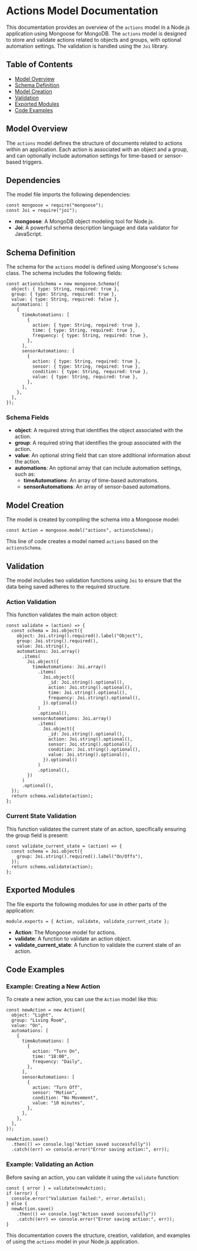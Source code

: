 # Actions Model Documentation

This documentation provides an overview of the `actions` model in a Node.js application using Mongoose for MongoDB. The `actions` model is designed to store and validate actions related to objects and groups, with optional automation settings. The validation is handled using the `Joi` library.

## Table of Contents

- [Model Overview](#model-overview)
- [Schema Definition](#schema-definition)
- [Model Creation](#model-creation)
- [Validation](#validation)
- [Exported Modules](#exported-modules)
- [Code Examples](#code-examples)

## Model Overview

The `actions` model defines the structure of documents related to actions within an application. Each action is associated with an object and a group, and can optionally include automation settings for time-based or sensor-based triggers.

## Dependencies

The model file imports the following dependencies:

```
const mongoose = require("mongoose");
const Joi = require("joi");
```

- **mongoose**: A MongoDB object modeling tool for Node.js.
- **Joi**: A powerful schema description language and data validator for JavaScript.

## Schema Definition

The schema for the `actions` model is defined using Mongoose's `Schema` class. The schema includes the following fields:

```
const actionsSchema = new mongoose.Schema({
  object: { type: String, required: true },
  group: { type: String, required: true },
  value: { type: String, required: false },
  automations: [
    {
      timeAutomations: [
        {
          action: { type: String, required: true },
          time: { type: String, required: true },
          frequency: { type: String, required: true },
        },
      ],
      sensorAutomations: [
        {
          action: { type: String, required: true },
          sensor: { type: String, required: true },
          condition: { type: String, required: true },
          value: { type: String, required: true },
        },
      ],
    },
  ],
});
```

### Schema Fields

- **object**: A required string that identifies the object associated with the action.
- **group**: A required string that identifies the group associated with the action.
- **value**: An optional string field that can store additional information about the action.
- **automations**: An optional array that can include automation settings, such as:
  - **timeAutomations**: An array of time-based automations.
  - **sensorAutomations**: An array of sensor-based automations.

## Model Creation

The model is created by compiling the schema into a Mongoose model:

```
const Action = mongoose.model("actions", actionsSchema);
```

This line of code creates a model named `actions` based on the `actionsSchema`.

## Validation

The model includes two validation functions using `Joi` to ensure that the data being saved adheres to the required structure.

### Action Validation

This function validates the main action object:

```
const validate = (action) => {
  const schema = Joi.object({
    object: Joi.string().required().label("Object"),
    group: Joi.string().required(),
    value: Joi.string(),
    automations: Joi.array()
      .items(
        Joi.object({
          timeAutomations: Joi.array()
            .items(
              Joi.object({
                _id: Joi.string().optional(),
                action: Joi.string().optional(),
                time: Joi.string().optional(),
                frequency: Joi.string().optional(),
              }).optional()
            )
            .optional(),
          sensorAutomations: Joi.array()
            .items(
              Joi.object({
                _id: Joi.string().optional(),
                action: Joi.string().optional(),
                sensor: Joi.string().optional(),
                condition: Joi.string().optional(),
                value: Joi.string().optional(),
              }).optional()
            )
            .optional(),
        })
      )
      .optional(),
  });
  return schema.validate(action);
};
```

### Current State Validation

This function validates the current state of an action, specifically ensuring the group field is present:

```
const validate_current_state = (action) => {
  const schema = Joi.object({
    group: Joi.string().required().label("On/Offs"),
  });
  return schema.validate(action);
};
```

## Exported Modules

The file exports the following modules for use in other parts of the application:

```
module.exports = { Action, validate, validate_current_state };
```

- **Action**: The Mongoose model for actions.
- **validate**: A function to validate an action object.
- **validate_current_state**: A function to validate the current state of an action.

## Code Examples

### Example: Creating a New Action

To create a new action, you can use the `Action` model like this:

```
const newAction = new Action({
  object: "Light",
  group: "Living Room",
  value: "On",
  automations: [
    {
      timeAutomations: [
        {
          action: "Turn On",
          time: "18:00",
          frequency: "Daily",
        },
      ],
      sensorAutomations: [
        {
          action: "Turn Off",
          sensor: "Motion",
          condition: "No Movement",
          value: "10 minutes",
        },
      ],
    },
  ],
});

newAction.save()
  .then(() => console.log("Action saved successfully"))
  .catch((err) => console.error("Error saving action:", err));
```

### Example: Validating an Action

Before saving an action, you can validate it using the `validate` function:

```
const { error } = validate(newAction);
if (error) {
  console.error("Validation failed:", error.details);
} else {
  newAction.save()
    .then(() => console.log("Action saved successfully"))
    .catch((err) => console.error("Error saving action:", err));
}
```

This documentation covers the structure, creation, validation, and examples of using the `actions` model in your Node.js application.
